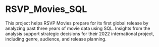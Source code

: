 # RSVP_Movies_SQL
This project helps RSVP Movies prepare for its first global release by analyzing past three years of movie data using SQL. Insights from the analysis support strategic decisions for their 2022 international project, including genre, audience, and release planning.
